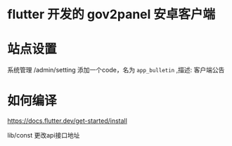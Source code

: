 # flutter 开发的 gov2panel 安卓客户端

# 站点设置  
系统管理 /admin/setting  添加一个code，名为 `app_bulletin` ,描述: 客户端公告  


# 如何编译 
https://docs.flutter.dev/get-started/install  

lib/const 更改api接口地址  